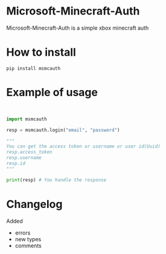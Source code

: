 # Microsoft-Minecraft-Auth
Microsoft-Minecraft-Auth is a simple xbox minecraft auth

# How to install
```
pip install msmcauth
```

# Example of usage
```py


import msmcauth

resp = msmcauth.login("email", "password")

"""
You can get the access token or username or user id(Uuid)
resp.access_token
resp.username
resp.id
"""

print(resp) # You handle the response
```

# Changelog
Added
  - errors
  - new types
  - comments
